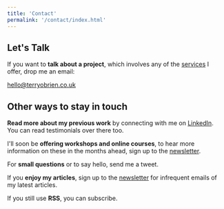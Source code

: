 ```yaml
---
title: 'Contact'
permalink: '/contact/index.html'
---
```


<h2>Let's Talk</h2>
<p class="text-700">If you want to <strong>talk about a project</strong>, which involves any of the <a href="/services">services</a> I offer, drop me an email:</p>
<p class="text-700"><a href="&#109;&#97;&#105;&#108;&#116;&#111;&#58;&#104;&#101;&#108;&#108;&#111;&#64;&#116;&#101;&#114;&#114;&#121;&#111;&#98;&#114;&#105;&#101;&#110;&#46;&#99;&#111;&#46;&#117;&#107;">&#104;&#101;&#108;&#108;&#111;&#64;&#116;&#101;&#114;&#114;&#121;&#111;&#98;&#114;&#105;&#101;&#110;&#46;&#99;&#111;&#46;&#117;&#107;</a></p>

<h2>Other ways to stay in touch</h2>

<strong>Read more about my previous work</strong> by connecting with me on <a href="https://www.linkedin.com/in/mrtobrien" target="_blank" rel="noreferrer noopener">LinkedIn</a>. You can read testimonials over there too.

I'll soon be <strong>offering workshops and online courses</strong>, to hear more information on these in the months ahead, sign up to the <a href="https://mailchi.mp/877e42635e8c/newsletter" target="_blank" rel="noreferrer noopener">newsletter</a>.

For <strong>small questions</strong> or to say hello, send me a tweet.

If you <strong>enjoy my articles</strong>, sign up to the <a href="https://mailchi.mp/877e42635e8c/newsletter" target="_blank" rel="noreferrer noopener">newsletter</a> for infrequent emails of my latest articles.

If you still use <strong>RSS</strong>, you can subscribe.

<!--
You can have a contact page which uses a basic form. The [code with the form fields lives here](https://github.com/hankchizljaw/hylia/blob/master/src/_includes/layouts/contact.njk). 

To delete the contact form for this site, delete this page in the CMS or at `src/pages/contact.md`. You probably will also want to delete `src/pages/thank-you.md`.
-->